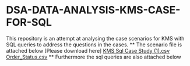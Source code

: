 # DSA-DATA-ANALYSIS-KMS-CASE-FOR-SQL
This repository is an attempt at analysing the case scenarios for KMS with SQL queries to address the questions in the cases. 
** The scenario file is attached below [Please download here]
[KMS Sql Case Study (1).csv](https://github.com/user-attachments/files/21093183/KMS.Sql.Case.Study.1.csv)
[Order_Status.csv](https://github.com/user-attachments/files/21093182/Order_Status.csv)
** Furthermore the sql queries are also attached below
